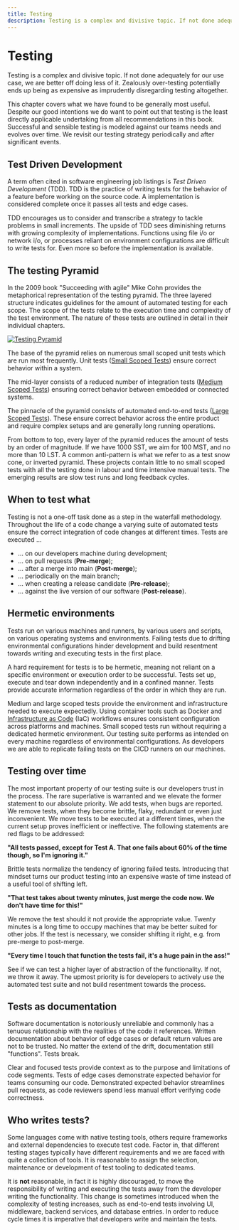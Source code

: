 ```yaml
---
title: Testing
description: Testing is a complex and divisive topic. If not done adequately for our use case, we are better off doing less of it. Zealously over-testing potentially ends up being as expensive as imprudently disregarding testing altogether.
---
```


# Testing

Testing is a complex and divisive topic. If not done adequately for our use case, we are better off doing less of it. Zealously over-testing potentially ends up being as expensive as imprudently disregarding testing altogether.

This chapter covers what we have found to be generally most useful. Despite our good intentions we do want to point out that testing is the least directly applicable undertaking from all recommendations in this book. Successful and sensible testing is modeled against our teams needs and evolves over time. We revisit our testing strategy periodically and after significant events.

## Test Driven Development

A term often cited in software engineering job listings is *Test Driven Development* (TDD). TDD is the practice of writing tests for the behavior of a feature before working on the source code. A implementation is considered complete once it passes all tests and edge cases.

TDD encourages us to consider and transcribe a strategy to tackle problems in small increments. The upside of TDD sees diminishing returns with growing complexity of implementations. Functions using file i/o or network i/o, or processes reliant on environment configurations are difficult to write tests for. Even more so before the implementation is available.

## The testing Pyramid

In the 2009 book "Succeeding with agile" Mike Cohn provides the metaphorical representation of the testing pyramid. The three layered structure indicates guidelines for the amount of automated testing for each scope. The scope of the tests relate to the execution time and complexity of the test environment. The nature of these tests are outlined in detail in their individual chapters.

[![Testing Pyramid](../../../assets/images/book/anatomy-of-a-code-change/testing/testing-pyramid.webp)](../../../assets/images/book/anatomy-of-a-code-change/testing/testing-pyramid.png)

The base of the pyramid relies on numerous small scoped unit tests which are run most frequently. Unit tests ([Small Scoped Tests](./small-scoped-tests.md)) ensure correct behavior within a system.

The mid-layer consists of a reduced number of integration tests ([Medium Scoped Tests](./medium-scoped-tests.md)) ensuring correct behavior between embedded or connected systems.

The pinnacle of the pyramid consists of automated end-to-end tests ([Large Scoped Tests](./large-scoped-tests.md)). These ensure correct behavior across the entire product and require complex setups and are generally long running operations.

From bottom to top, every layer of the pyramid reduces the amount of tests by an order of magnitude. If we have 1000 SST, we aim for 100 MST, and no more than 10 LST. A common anti-pattern is what we refer to as a test snow cone, or inverted pyramid. These projects contain little to no small scoped tests with all the testing done in labour and time intensive manual tests. The emerging results are slow test runs and long feedback cycles.

## When to test what

Testing is not a one-off task done as a step in the waterfall methodology. Throughout the life of a code change a varying suite of automated tests ensure the correct integration of code changes at different times. Tests are executed ...

- ... on our developers machine during development;
- ... on pull requests (**Pre-merge**);
- ... after a merge into main (**Post-merge**);
- ... periodically on the main branch;
- ... when creating a release candidate (**Pre-release**);
- ... against the live version of our software (**Post-release**).

## Hermetic environments

Tests run on various machines and runners, by various users and scripts, on various operating systems and environments. Failing tests due to drifting environmental configurations hinder development and build resentment towards writing and executing tests in the first place.

A hard requirement for tests is to be hermetic, meaning not reliant on a specific environment or execution order to be successful. Tests set up, execute and tear down independently and in a confined manner. Tests provide accurate information regardless of the order in which they are run.

Medium and large scoped tests provide the environment and infrastructure needed to execute expectedly. Using container tools such as Docker and [Infrastructure as Code]() (IaC) workflows ensures consistent configuration across platforms and machines. Small scoped tests run without requiring a dedicated hermetic environment. Our testing suite performs as intended on every machine regardless of environmental configurations. As developers we are able to replicate failing tests on the CICD runners on our machines.

## Testing over time

The most important property of our testing suite is our developers trust in the process. The rare superlative is warranted and we elevate the former statement to our absolute priority. We add tests, when bugs are reported. We remove tests, when they become brittle, flaky, redundant or even just inconvenient. We move tests to be executed at a different times, when the current setup proves inefficient or ineffective. The following statements are red flags to be addressed:

**"All tests passed, except for Test A. That one fails about 60% of the time though, so I'm ignoring it."**

Brittle tests normalize the tendency of ignoring failed tests. Introducing that mindset turns our product testing into an expensive waste of time instead of a useful tool of shifting left.

**"That test takes about twenty minutes, just merge the code now. We don't have time for this!"**

We remove the test should it not provide the appropriate value. Twenty minutes is a long time to occupy machines that may be better suited for other jobs. If the test is necessary, we consider shifting it right, e.g. from pre-merge to post-merge.

<!-- vale proselint.Cliches = NO -->
<!-- vale write-good.Cliches = NO -->
<!-- vale alex.ProfanityLikely = NO -->
**"Every time I touch that function the tests fail, it's a huge pain in the ass!"**
<!-- vale alex.ProfanityLikely = YES -->
<!-- vale write-good.Cliches = YES -->
<!-- vale proselint.Cliches = YES -->

See if we can test a higher layer of abstraction of the functionality. If not, we throw it away. The upmost priority is for developers to actively use the automated test suite and not build resentment towards the process.

## Tests as documentation

Software documentation is notoriously unreliable and commonly has a tenuous relationship with the realities of the code it references. Written documentation about behavior of edge cases or default return values are not to be trusted. No matter the extend of the drift, documentation still "functions". Tests break.

Clear and focused tests provide context as to the purpose and limitations of code segments. Tests of edge cases demonstrate expected behavior for teams consuming our code. Demonstrated expected behavior streamlines pull requests, as code reviewers spend less manual effort verifying code correctness.

## Who writes tests?

Some languages come with native testing tools, others require frameworks and external dependencies to execute test code. Factor in, that different testing stages typically have different requirements and we are faced with quite a collection of tools. It is reasonable to assign the selection, maintenance or development of test tooling to dedicated teams.

It is **not** reasonable, in fact it is highly discouraged, to move the responsibility of writing and executing the tests away from the developer writing the functionality. This change is sometimes introduced when the complexity of testing increases, such as end-to-end tests involving UI, middleware, backend services, and database entries. In order to reduce cycle times it is imperative that developers write and maintain the tests.
